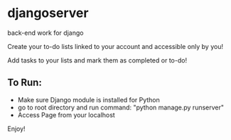 # djangoserver
back-end work for django

Create your to-do lists linked to your account and accessible only by you!

Add tasks to your lists and mark them as completed or to-do!


## To Run:

- Make sure Django module is installed for Python
- go to root directory and run command: "python manage.py runserver"
- Access Page from your localhost

Enjoy!

